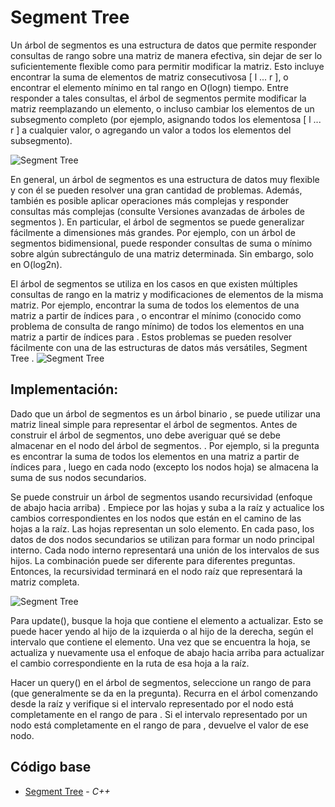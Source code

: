 # Segment Tree
Un árbol de segmentos es una estructura de datos que permite responder consultas de rango sobre una matriz de manera efectiva, sin dejar de ser lo suficientemente flexible como para permitir modificar la matriz. Esto incluye encontrar la suma de elementos de matriz consecutivosa [ l ... r ], o encontrar el elemento mínimo en tal rango en  O(logn) tiempo. Entre responder a tales consultas, el árbol de segmentos permite modificar la matriz reemplazando un elemento, o incluso cambiar los elementos de un subsegmento completo (por ejemplo, asignando todos los elementosa [ l ... r ] a cualquier valor, o agregando un valor a todos los elementos del subsegmento).

![Segment Tree](https://he-s3.s3.amazonaws.com/media/uploads/a0c7f90.jpg)

En general, un árbol de segmentos es una estructura de datos muy flexible y con él se pueden resolver una gran cantidad de problemas. Además, también es posible aplicar operaciones más complejas y responder consultas más complejas (consulte Versiones avanzadas de árboles de segmentos ). En particular, el árbol de segmentos se puede generalizar fácilmente a dimensiones más grandes. Por ejemplo, con un árbol de segmentos bidimensional, puede responder consultas de suma o mínimo sobre algún subrectángulo de una matriz determinada. Sin embargo, solo en  O(log2n).

El árbol de segmentos se utiliza en los casos en que existen múltiples consultas de rango en la matriz y modificaciones de elementos de la misma matriz. Por ejemplo, encontrar la suma de todos los elementos de una matriz a partir de índices para , o encontrar el mínimo (conocido como problema de consulta de rango mínimo) de todos los elementos en una matriz a partir de índices  para . Estos problemas se pueden resolver fácilmente con una de las estructuras de datos más versátiles, Segment Tree .
![Segment Tree](https://media.geeksforgeeks.org/wp-content/cdn-uploads/segment-tree1.png)
## Implementación:

Dado que un árbol de segmentos es un árbol binario , se puede utilizar una matriz lineal simple para representar el árbol de segmentos. Antes de construir el árbol de segmentos, uno debe averiguar qué se debe almacenar en el nodo del árbol de segmentos. .
Por ejemplo, si la pregunta es encontrar la suma de todos los elementos en una matriz a partir de índices para , luego en cada nodo (excepto los nodos hoja) se almacena la suma de sus nodos secundarios.

Se puede construir un árbol de segmentos usando recursividad (enfoque de abajo hacia arriba) . Empiece por las hojas y suba a la raíz y actualice los cambios correspondientes en los nodos que están en el camino de las hojas a la raíz. Las hojas representan un solo elemento. En cada paso, los datos de dos nodos secundarios se utilizan para formar un nodo principal interno. Cada nodo interno representará una unión de los intervalos de sus hijos. La combinación puede ser diferente para diferentes preguntas. Entonces, la recursividad terminará en el nodo raíz que representará la matriz completa.

![Segment Tree](https://gblobscdn.gitbook.com/assets%2F-M7JACxIEuMBezDCzfss%2F-MC-o-2M4xnP2IgI7C3x%2F-MC-oCLNM561SSEuEMgy%2Fimage.png?alt=media&token=bdfa9ed1-f425-41f0-bb8a-622af03424bd)

Para update(), busque la hoja que contiene el elemento a actualizar. Esto se puede hacer yendo al hijo de la izquierda o al hijo de la derecha, según el intervalo que contiene el elemento. Una vez que se encuentra la hoja, se actualiza y nuevamente usa el enfoque de abajo hacia arriba para actualizar el cambio correspondiente en la ruta de esa hoja a la raíz.

Hacer un query() en el árbol de segmentos, seleccione un rango de  para (que generalmente se da en la pregunta). Recurra en el árbol comenzando desde la raíz y verifique si el intervalo representado por el nodo está completamente en el rango de para . Si el intervalo representado por un nodo está completamente en el rango de para , devuelve el valor de ese nodo.
## Código base
-  [Segment Tree](segmentTree.cpp) - _C++_
